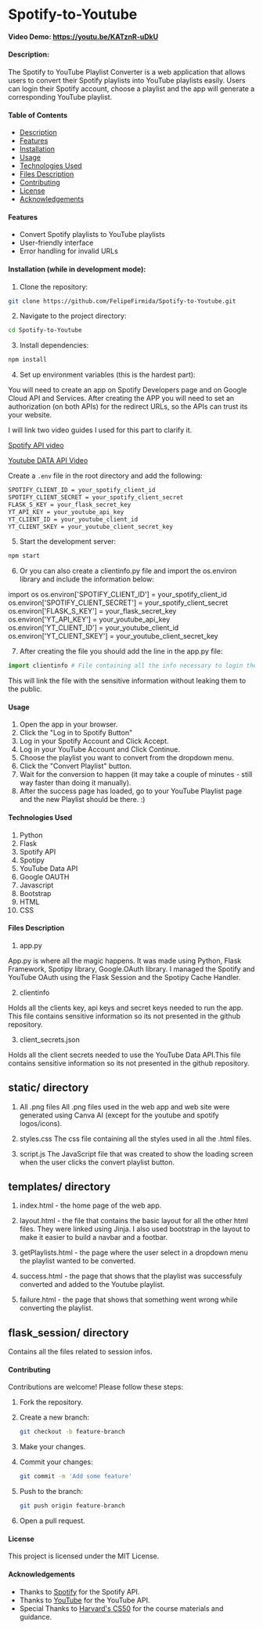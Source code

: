 # Spotify-to-Youtube
#### Video Demo: https://youtu.be/KATznR-uDkU
#### Description:

The Spotify to YouTube Playlist Converter is a web application that allows users to convert their Spotify playlists into YouTube playlists easily. Users can login their Spotify account, choose a playlist and the app will generate a corresponding YouTube playlist.

#### Table of Contents
- [Description](#description)
- [Features](#features)
- [Installation](#installation)
- [Usage](#usage)
- [Technologies Used](#technologies-used)
- [Files Description](#files-description)
- [Contributing](#contributing)
- [License](#license)
- [Acknowledgements](#acknowledgements)

#### Features

- Convert Spotify playlists to YouTube playlists
- User-friendly interface
- Error handling for invalid URLs

#### Installation (while in development mode):
1. Clone the repository:
```bash
git clone https://github.com/FelipeFirmida/Spotify-to-Youtube.git
```
2. Navigate to the project directory:
```bash
cd Spotify-to-Youtube
```
3. Install dependencies:
```bash
npm install
```
4. Set up environment variables (this is the hardest part):

You will need to create an app on Spotify Developers page and on Google Cloud API and Services. After creating the APP you will need to set an authorization (on both APIs) for the redirect URLs, so the APIs can trust its your website.

I will link two video guides I used for this part to clarify it.

[Spotify API video](https://www.youtube.com/watch?v=WAmEZBEeNmg)

[Youtube DATA API Video](https://www.youtube.com/watch?v=QY8dhl1EQfI&t=36s)

Create a `.env` file in the root directory and add the following:
```bash
SPOTIFY_CLIENT_ID = your_spotify_client_id
SPOTIFY_CLIENT_SECRET = your_spotify_client_secret
FLASK_S_KEY = your_flask_secret_key
YT_API_KEY = your_youtube_api_key
YT_CLIENT_ID = your_youtube_client_id
YT_CLIENT_SKEY = your_youtube_client_secret_key
```
5. Start the development server:
```bash
npm start
```

6. Or you can also create a clientinfo.py file and import the os.environ library and include the information below:

import os
os.environ['SPOTIFY_CLIENT_ID'] = your_spotify_client_id
os.environ['SPOTIFY_CLIENT_SECRET'] = your_spotify_client_secret
os.environ['FLASK_S_KEY'] = your_flask_secret_key
os.environ['YT_API_KEY'] = your_youtube_api_key
os.environ['YT_CLIENT_ID'] = your_youtube_client_id
os.environ['YT_CLIENT_SKEY'] = your_youtube_client_secret_key

7. After creating the file you should add the line in the app.py file:
```python
import clientinfo # File containing all the info necessary to login the web APP to the Spotify and youtube APIs
```

This will link the file with the sensitive information without leaking them to the public.


#### Usage
1. Open the app in your browser.
2. Click the "Log in to Spotify Button"
3. Log in your Spotify Account and Click Accept.
4. Log in your YouTube Account and Click Continue.
5. Choose the playlist you want to convert from the dropdown menu.
6. Click the "Convert Playlist" button.
7. Wait for the conversion to happen (it may take a couple of minutes - still way faster than doing it manually).
8. After the success page has loaded, go to your YouTube Playlist page and the new Playlist should be there. :)

#### Technologies Used
1. Python
2. Flask
3. Spotify API
4. Spotipy
5. YouTube Data API
6. Google OAUTH 
7. Javascript
8. Bootstrap
9. HTML
10. CSS

#### Files Description

1. app.py

App.py is where all the magic happens. It was made using Python, Flask Framework, Spotipy library, Google.OAuth library. 
I managed the Spotify and YouTube OAuth using the Flask Session and the Spotipy Cache Handler.

2. clientinfo

Holds all the clients key, api keys and secret keys needed to run the app. This file contains sensitive information so its not presented in the github repository.

3. client_secrets.json

Holds all the client secrets needed to use the YouTube Data API.This file contains sensitive information so its not presented in the github repository.

## static/ directory

1. All .png files
All .png files used in the web app and web site were generated using Canva AI (except for the youtube and spotify logos/icons).

2. styles.css
The css file containing all the styles used in all the .html files.

3. script.js
The JavaScript file that was created to show the loading screen when the user clicks the convert playlist button.

## templates/ directory

1. index.html - the home page of the web app.

2. layout.html - the file that contains the basic layout for all the other html files. They were linked using Jinja. I also used bootstrap in the layout to make it easier to build a navbar and a footbar.

3. getPlaylists.html - the page where the user select in a dropdown menu the playlist wanted to be converted.

4. success.html - the page that shows that the playlist was successfuly converted and added to the Youtube playlist.

5. failure.html - the page that shows that something went wrong while converting the playlist.

## flask_session/ directory

Contains all the files related to session infos.


#### Contributing
Contributions are welcome! Please follow these steps:
1. Fork the repository.

2. Create a new branch:
    ```bash
    git checkout -b feature-branch
    ```
3. Make your changes.

4. Commit your changes:
    ```bash
    git commit -m 'Add some feature'
    ```
5. Push to the branch:
    ```bash
    git push origin feature-branch
    ```
6. Open a pull request.

#### License
This project is licensed under the MIT License.

#### Acknowledgements
- Thanks to [Spotify](https://www.spotify.com/br-en/premium/) for the Spotify API.
- Thanks to [YouTube](https://www.youtube.com/) for the YouTube API.
- Special Thanks to [Harvard's CS50](https://cs50.harvard.edu/) for the course materials and guidance.